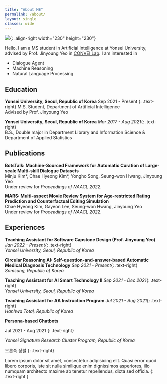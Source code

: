 ```yaml
---
title: "About ME"
permalink: /about/
layout: single
classes: wide
---
```





![]({{site.url}}/assets/images/cv-photo.jpg){: .align-right width="230" height="230"}

Hello, I am a MS student in Artificial Intelligence at Yonsei University,  
advised by Prof. Jinyoung Yeo in [CONVEI Lab](http://convei.weebly.com). I am interested in
- Dialogue Agent
- Machine Reasoning
- Natural Language Processing

## Education

**Yonsei University, Seoul, Republic of Korea** Sep 2021 - Present
{: .text-right}
M.S. Student, Department of Artificial Intelligence  
Advised by Prof. Jinyoung Yeo

**Yonsei University, Seoul, Republic of Korea** *Mar 2017 - Aug 2021*{: .text-right}   
B.S., Double major in Department Library and Information Science & Department of Applied Statistics

## Publications

**BotsTalk: Machine-Sourced Framework for Automatic Curation of Large-scale Multi-skill Dialogue Datasets**  
Minju Kim\*, Chae Hyeong Kim\*, Yongho Song, Seung-won Hwang, Jinyoung Yeo  
Under review for *Proceedings of NAACL 2022*.

**MARS: Multi-aspect Movie Review System for Age-restricted Rating Prediction and Counterfactual Editing Simulation**  
Chae Hyeong Kim, Gayeon Lee, Seung-won Hwang, Jinyoung Yeo  
Under review for *Proceedings of NAACL 2022*.

## Experiences

**Teaching Assistant for Software Capstone Design (Prof. Jinyoung Yeo)** 
*Jan 2022 - Present*{: .text-right}  
*Yonsei University, Seoul, Republic of Korea*

**Circular Reasoning AI: Self-question-and-answer-based Automatic Medical Diagnosis Technology** 
*Sep 2021 - Present*{: .text-right}  
*Samsung, Republic of Korea*

**Teaching Assistant for AI Smart Technology II** 
*Sep 2021 - Dec 2021*{: .text-right}  
*Yonsei University, Seoul, Republic of Korea*

**Teaching Assistant for AA Instruction Program** 
*Jul 2021 - Aug 2021*{: .text-right}  
*Hanhwa Total, Republic of Korea*

**Persona-based Chatbots** 

Jul 2021 - Aug 2021
{: .text-right}

*Yonsei Signature Research Cluster Program, Republic of Korea*


오른쪽 정렬 {: .text-right}

Lorem ipsum dolor sit amet, consectetur adipisicing elit. Quasi error quod libero corporis, iste sit nulla similique enim dignissimos asperiores, illo numquam architecto maxime ab tenetur repellendus, dicta sed officia.
{: .text-right }